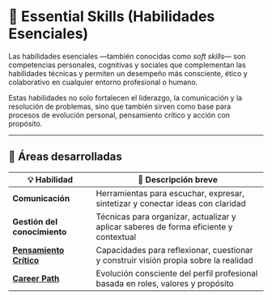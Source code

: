 # 🧠 Essential Skills (Habilidades Esenciales)

Las habilidades esenciales —también conocidas como *soft skills*— son competencias personales, cognitivas y sociales que complementan las habilidades técnicas y permiten un desempeño más consciente, ético y colaborativo en cualquier entorno profesional o humano.

Estas habilidades no solo fortalecen el liderazgo, la comunicación y la resolución de problemas, sino que también sirven como base para procesos de evolución personal, pensamiento crítico y acción con propósito.

---

## 🧩 Áreas desarrolladas

| 💡 Habilidad                                       | 📘 Descripción breve                                                                   |
| ------------------------------------------------- | ------------------------------------------------------------------------------------- |
| **Comunicación**                                  | Herramientas para escuchar, expresar, sintetizar y conectar ideas con claridad        |
| **Gestión del conocimiento**                      | Técnicas para organizar, actualizar y aplicar saberes de forma eficiente y contextual |
| **[Pensamiento Crítico][link-critical-thinking]** | Capacidades para reflexionar, cuestionar y construir visión propia sobre la realidad  |
| **[Career Path][link-career-path]**               | Evolución consciente del perfil profesional basada en roles, valores y propósito      |

[link-critical-thinking]: ./critical-thinking/README.md  
[link-career-path]: ./career-path/README.md
